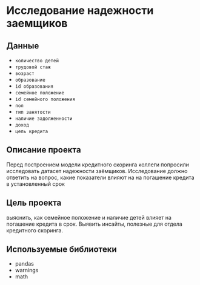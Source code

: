 # Исследование надежности заемщиков

## Данные
* `количество детей`
* `трудовой стаж`
* `возраст`
* `образование`
* `id образования`
* `семейное положение`
* `id семейного положения`
* `пол`
* `тип занятости`
* `наличие задолженности`
* `доход`
* `цель кредита`

## Описание проекта
Перед построением модели кредитного скоринга коллеги попросили исследовать датасет надежности заёмщиков. Исследование должно ответить на вопрос, какие показатели влияют на на погашение кредита в установленный срок


## Цель проекта
выяснить, как семейное положение и наличие детей влияет на погашение кредита в срок. Выявить инсайты, полезные для отдела кредитного скоринга.

## Используемые библиотеки
* pandas
* warnings
* math
